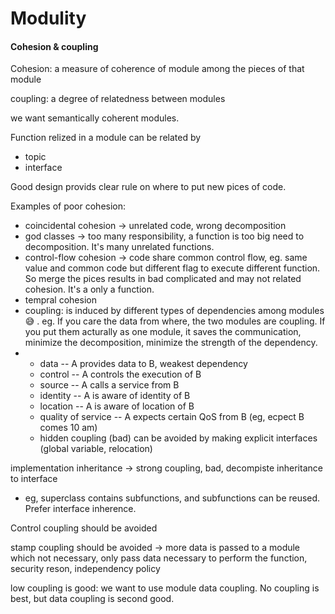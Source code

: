 # Modulity

#### Cohesion & coupling

Cohesion: a measure of coherence of module among the pieces of that module

coupling: a degree of relatedness between modules

we want semantically coherent modules.

Function relized in a module can be related by 

* topic
* interface

Good design provids clear rule on where to put new pices of code.

Examples of poor cohesion:

* coincidental cohesion -&gt; unrelated code, wrong decomposition
* god classes -&gt; too many responsibility, a function is too big need to decomposition. It's many unrelated functions.
* control-flow cohesion -&gt; code share common control flow, eg. same value and common code but different flag to execute different function. So merge the pices results in bad complicated and may not related cohesion. It's a only a function.
* tempral cohesion
* coupling: is induced by different types of dependencies among modules 😅 . eg. If you care the data from where, the two modules are coupling. If you put them acturally as one module, it saves the communication, minimize the decomposition, minimize the strength of the dependency.
* * data -- A provides data to B, weakest dependency
  * control -- A controls the execution of B
  * source -- A calls a service from B
  * identity -- A is aware of identity of B
  * location -- A is aware of location of B
  * quality of service -- A expects certain QoS from B \(eg, ecpect B comes 10 am\)
  * hidden coupling \(bad\) can be avoided by making explicit interfaces \(global variable, relocation\)

implementation inheritance -&gt; strong coupling, bad, decompiste inheritance to interface

* eg, superclass contains subfunctions, and subfunctions can be reused. Prefer interface inherence.

Control coupling should be avoided

stamp coupling should be avoided -&gt; more data is passed to a module which not necessary, only pass data necessary to perform the function, security reson, independency policy

low coupling is good: we want to use module data coupling. No coupling is best, but data coupling is second good.





